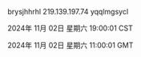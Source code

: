brysjhhrhl 219.139.197.74 yqqlmgsycl

2024年 11月 02日 星期六 19:00:01 CST

2024年 11月 02日 星期六 11:00:01 GMT
